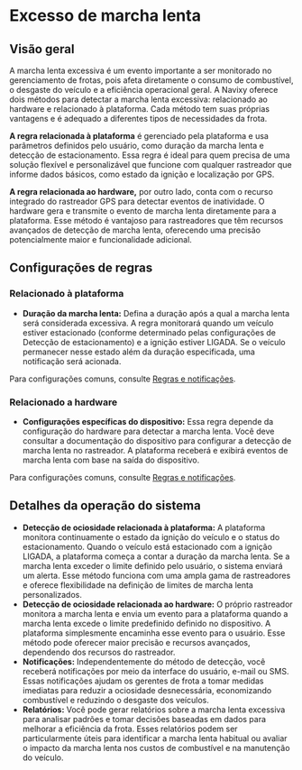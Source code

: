 # Excesso de marcha lenta

## Visão geral

A marcha lenta excessiva é um evento importante a ser monitorado no gerenciamento de frotas, pois afeta diretamente o consumo de combustível, o desgaste do veículo e a eficiência operacional geral. A Navixy oferece dois métodos para detectar a marcha lenta excessiva: relacionado ao hardware e relacionado à plataforma. Cada método tem suas próprias vantagens e é adequado a diferentes tipos de necessidades da frota.

**A regra relacionada à plataforma** é gerenciado pela plataforma e usa parâmetros definidos pelo usuário, como duração da marcha lenta e detecção de estacionamento. Essa regra é ideal para quem precisa de uma solução flexível e personalizável que funcione com qualquer rastreador que informe dados básicos, como estado da ignição e localização por GPS.

**A regra relacionada ao hardware,** por outro lado, conta com o recurso integrado do rastreador GPS para detectar eventos de inatividade. O hardware gera e transmite o evento de marcha lenta diretamente para a plataforma. Esse método é vantajoso para rastreadores que têm recursos avançados de detecção de marcha lenta, oferecendo uma precisão potencialmente maior e funcionalidade adicional.

## Configurações de regras

### Relacionado à plataforma

- **Duração da marcha lenta:** Defina a duração após a qual a marcha lenta será considerada excessiva. A regra monitorará quando um veículo estiver estacionado (conforme determinado pelas configurações de Detecção de estacionamento) e a ignição estiver LIGADA. Se o veículo permanecer nesse estado além da duração especificada, uma notificação será acionada.

Para configurações comuns, consulte [Regras e notificações](../../regras-e-notificacoes.md).

### Relacionado a hardware

- **Configurações específicas do dispositivo:** Essa regra depende da configuração do hardware para detectar a marcha lenta. Você deve consultar a documentação do dispositivo para configurar a detecção de marcha lenta no rastreador. A plataforma receberá e exibirá eventos de marcha lenta com base na saída do dispositivo.

Para configurações comuns, consulte [Regras e notificações](../../regras-e-notificacoes.md).

## Detalhes da operação do sistema

- **Detecção de ociosidade relacionada à plataforma:** A plataforma monitora continuamente o estado da ignição do veículo e o status do estacionamento. Quando o veículo está estacionado com a ignição LIGADA, a plataforma começa a contar a duração da marcha lenta. Se a marcha lenta exceder o limite definido pelo usuário, o sistema enviará um alerta. Esse método funciona com uma ampla gama de rastreadores e oferece flexibilidade na definição de limites de marcha lenta personalizados.
- **Detecção de ociosidade relacionada ao hardware:** O próprio rastreador monitora a marcha lenta e envia um evento para a plataforma quando a marcha lenta excede o limite predefinido definido no dispositivo. A plataforma simplesmente encaminha esse evento para o usuário. Esse método pode oferecer maior precisão e recursos avançados, dependendo dos recursos do rastreador.
- **Notificações:** Independentemente do método de detecção, você receberá notificações por meio da interface do usuário, e-mail ou SMS. Essas notificações ajudam os gerentes de frota a tomar medidas imediatas para reduzir a ociosidade desnecessária, economizando combustível e reduzindo o desgaste dos veículos.
- **Relatórios:** Você pode gerar relatórios sobre a marcha lenta excessiva para analisar padrões e tomar decisões baseadas em dados para melhorar a eficiência da frota. Esses relatórios podem ser particularmente úteis para identificar a marcha lenta habitual ou avaliar o impacto da marcha lenta nos custos de combustível e na manutenção do veículo.
